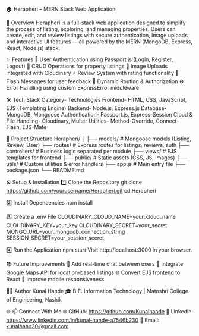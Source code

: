 🏠 Herapheri – MERN Stack Web Application

🚀 Overview
Herapheri is a full-stack web application designed to simplify the process of listing, exploring, and managing properties.
Users can create, edit, and review listings with secure authentication, image uploads, and interactive UI features — all powered by the MERN (MongoDB, Express, React, Node.js) stack.

✨ Features
🔐 User Authentication using Passport.js (Login, Register, Logout)
🏡 CRUD Operations for property listings
📸 Image Uploads integrated with Cloudinary
⭐ Review System with rating functionality
💬 Flash Messages for user feedback
🧭 Dynamic Routing & Authorization
⚙️ Error Handling using custom ExpressError middleware

🛠️ Tech Stack
Category-	Technologies
Frontend-	HTML, CSS, JavaScript, EJS (Templating Engine)
Backend-	    Node.js, Express.js
Database-	MongoDB, Mongoose
Authentication-	Passport.js, Express-Session
Cloud & File Handling-	Cloudinary, Multer
Utilities-	Method-Override, Connect-Flash, EJS-Mate


🧩 Project Structure
Herapheri/
│
├── models/           # Mongoose models (Listing, Review, User)
├── routes/           # Express routes for listings, reviews, auth
├── controllers/      # Business logic separated per module
├── views/            # EJS templates for frontend
├── public/           # Static assets (CSS, JS, Images)
├── utils/            # Custom utilities & error handlers
├── app.js            # Main entry file
├── package.json
└── README.md

⚙️ Setup & Installation
1️⃣ Clone the Repository
git clone https://github.com/yourusername/Herapheri.git
cd Herapheri

2️⃣ Install Dependencies
npm install

3️⃣ Create a .env File
CLOUDINARY_CLOUD_NAME=your_cloud_name
CLOUDINARY_KEY=your_key
CLOUDINARY_SECRET=your_secret
MONGO_URL=your_mongodb_connection_string
SESSION_SECRET=your_session_secret

4️⃣ Run the Application
npm start
Visit http://localhost:3000
 in your browser.


📚 Future Improvements
💬 Add real-time chat between users
📍 Integrate Google Maps API for location-based listings
🌐 Convert EJS frontend to React
📱 Improve mobile responsiveness

👨‍💻 Author
Kunal Hande
🎓 B.E. Information Technology | Matoshri College of Engineering, Nashik

🌐 📫 Connect With Me
🌐 GitHub: https://github.com/Kunalhande
💼 LinkedIn: https://www.linkedin.com/in/kunal-hande-a7546b230
📧 Email: kunalhand30@gmail.com